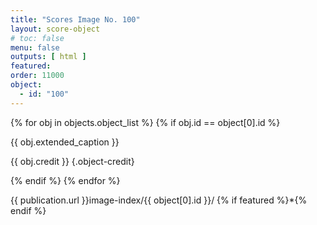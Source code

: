 ```yaml
---
title: "Scores Image No. 100"
layout: score-object
# toc: false
menu: false
outputs: [ html ]
featured: 
order: 11000
object:
  - id: "100"
---
```


{% for obj in objects.object_list %}
{% if obj.id == object[0].id %}

{{ obj.extended_caption }}

{{ obj.credit }} {.object-credit}

{% endif %}
{% endfor %}

<div class="object-credit object-url is-print-only">

{{ publication.url }}image-index/{{ object[0].id }}/ {% if featured %}*{% endif %}

</div>
